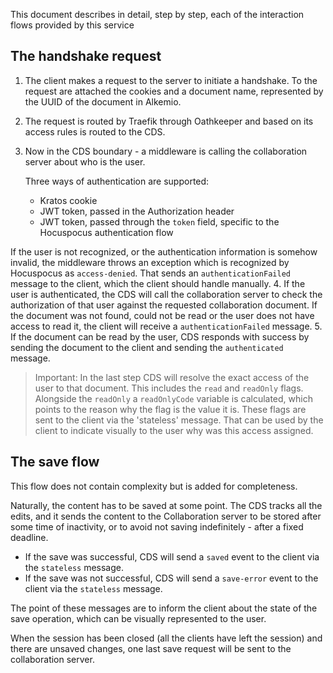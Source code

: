 This document describes in detail, step by step, each of the interaction flows provided by this service

## The handshake request
1. The client makes a request to the server to initiate a handshake.
To the request are attached the cookies and a document name, represented by the UUID of the document in Alkemio.
2. The request is routed by Traefik through Oathkeeper and based on its access rules is routed to the CDS.
3. Now in the CDS boundary - a middleware is calling the collaboration server about who is the user.

   Three ways of authentication are supported:
   - Kratos cookie
   - JWT token, passed in the Authorization header
   - JWT token, passed through the `token` field, specific to the Hocuspocus authentication flow
   
If the user is not recognized, or the authentication information is somehow invalid, the middleware throws an exception
which is recognized by Hocuspocus as `access-denied`. That sends an `authenticationFailed` message to the client, which the client should handle manually.
4. If the user is authenticated, the CDS will call the collaboration server
to check the authorization of that user against the requested collaboration document.
If the document was not found, could not be read or the user does not have access to read it,
the client will receive a `authenticationFailed` message. 
5. If the document can be read by the user, CDS responds with success by sending the document to the client
and sending the `authenticated` message.
> Important: In the last step CDS will resolve the exact access of the user to that document.
> This includes the `read` and `readOnly` flags. Alongside the `readOnly` a `readOnlyCode` variable
> is calculated, which points to the reason why the flag is the value it is.
> These flags are sent to the client via the 'stateless' message.
> That can be used by the client to indicate visually to the user why was this access assigned.

## The save flow
This flow does not contain complexity but is added for completeness.

Naturally, the content has to be saved at some point. The CDS tracks all the edits, and
it sends the content to the Collaboration server to be stored after some time
of inactivity, or to avoid not saving indefinitely - after a fixed deadline.
- If the save was successful, CDS will send a `saved` event to the client via the `stateless` message.
- If the save was not successful, CDS will send a `save-error` event to the client via the `stateless` message.


The point of these messages are to inform the client about the state of the save operation,
which can be visually represented to the user.

When the session has been closed (all the clients have left the session)
and there are unsaved changes, one last save request will be sent to the collaboration server.
